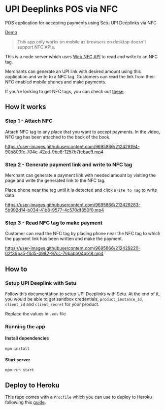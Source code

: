 # UPI Deeplinks POS via NFC

POS application for accepting payments using Setu UPI Deeplinks via NFC

[Demo](https://setu-upi-over-nfc.herokuapp.com/how-it-works)

> This app only works on mobile as browsers on desktop doesn't support NFC APIs.

This is a node server which uses [Web NFC API](https://developer.mozilla.org/en-US/docs/Web/API/Web_NFC_API) to read and write to an NFC tag.

Merchants can generate an UPI link with desired amount using this application and write to a NFC tag. Customers can read the link from their NFC enabled mobile phones and make payments.

If you're looking to get NFC tags, you can check out [these](https://www.amazon.in/gp/product/B09BQBB69Q/).

## How it works

### Step 1 - Attach NFC

Attach NFC tag to any place that you want to accept payments. In the video, NFC tag has been attached to the back of the book.

https://user-images.githubusercontent.com/9695866/212429194-90b803fc-704e-42ed-9be8-1257b7febae9.mp4

### Step 2 - Generate payment link and write to NFC tag

Merchant can generate a payment link with needed amount by visiting the page and write the generated link to the NFC tag.

Place phone near the tag until it is detected and click `Write to Tag` to write data

https://user-images.githubusercontent.com/9695866/212429283-5b992d14-b034-41b8-9577-4c570df350f0.mp4

### Step 3 - Read NFC tag to make payment

Customer can read the NFC tag by placing phone near the NFC tag to which the payment link has been written and make the payment.

https://user-images.githubusercontent.com/9695866/212429220-02f39ba5-f4d5-4992-97cc-76babb04db18.mp4

## How to

### Setup UPI Deeplink with Setu

Follow this documentation to setup UPI Deeplinks with Setu. At the end of it, you would be able to get sandbox credentials, `product_instance_id`, `client_id` and `client_secret` for your product.

Replace the values in `.env` file

### Running the app

#### Install dependencies

`npm install`

#### Start server

`npm run start`

## Deploy to Heroku

This repo comes with a `Procfile` which you can use to deploy to Heroku following this [guide](https://medium.com/geekculture/deploy-node-applications-on-heroku-a89ed51e0a34).
